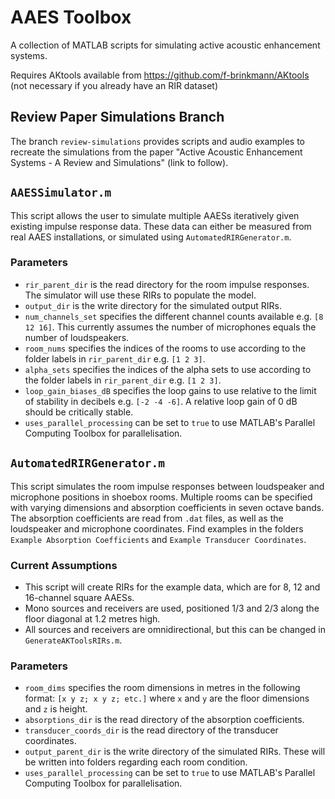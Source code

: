 # AAES Toolbox
A collection of MATLAB scripts for simulating active acoustic enhancement systems.

Requires AKtools available from https://github.com/f-brinkmann/AKtools (not necessary if you already have an RIR dataset)

## Review Paper Simulations Branch
The branch ```review-simulations``` provides scripts and audio examples to recreate the simulations from the paper "Active Acoustic Enhancement Systems - A Review and Simulations" (link to follow).

## ```AAESSimulator.m```

This script allows the user to simulate multiple AAESs iteratively given existing impulse response data. These data can either be measured from real AAES installations, or simulated using ```AutomatedRIRGenerator.m```.

### Parameters

- ```rir_parent_dir``` is the read directory for the room impulse responses. The simulator will use these RIRs to populate the model.
- ```output_dir``` is the write directory for the simulated output RIRs.
- ```num_channels_set``` specifies the different channel counts available e.g. ```[8 12 16]```. This currently assumes the number of microphones equals the number of loudspeakers.
- ```room_nums``` specifies the indices of the rooms to use according to the folder labels in ```rir_parent_dir``` e.g. ```[1 2 3]```.
- ```alpha_sets``` specifies the indices of the alpha sets to use according to the folder labels in ```rir_parent_dir``` e.g. ```[1 2 3]```.
- ```loop_gain_biases_dB``` specifies the loop gains to use relative to the limit of stability in decibels e.g. ```[-2 -4 -6]```. A relative loop gain of 0 dB should be critically stable.
- ```uses_parallel_processing``` can be set to ```true``` to use MATLAB's Parallel Computing Toolbox for parallelisation.

## ```AutomatedRIRGenerator.m```

This script simulates the room impulse responses between loudspeaker and microphone positions in shoebox rooms. Multiple rooms can be specified with varying dimensions and absorption coefficients in seven octave bands. The absorption coefficients are read from ```.dat``` files, as well as the loudspeaker and microphone coordinates. Find examples in the folders ```Example Absorption Coefficients``` and ```Example Transducer Coordinates```.

### Current Assumptions

- This script will create RIRs for the example data, which are for 8, 12 and 16-channel square AAESs.
- Mono sources and receivers are used, positioned 1/3 and 2/3 along the floor diagonal at 1.2 metres high.
- All sources and receivers are omnidirectional, but this can be changed in ```GenerateAKToolsRIRs.m```.

### Parameters

- ```room_dims``` specifies the room dimensions in metres in the following format: ```[x y z; x y z; etc.]``` where ```x``` and ```y``` are the floor dimensions and ```z``` is height.
- ```absorptions_dir``` is the read directory of the absorption coefficients.
- ```transducer_coords_dir``` is the read directory of the transducer coordinates.
- ```output_parent_dir``` is the write directory of the simulated RIRs. These will be written into folders regarding each room condition.
- ```uses_parallel_processing``` can be set to ```true``` to use MATLAB's Parallel Computing Toolbox for parallelisation.
